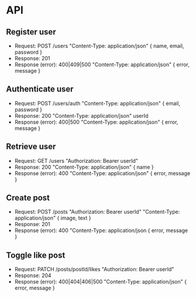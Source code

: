 # API

## Register user

- Request: POST /users "Content-Type: application/json" { name, email, password }
- Response: 201 <!-- creado -->
- Response (error): 400|409|500 "Content-Type: application/json" { error, message }

## Authenticate user

- Request: POST /users/auth "Content-Type: application/json" { email, password }
- Response: 200 <!-- OK --> "Content-Type: application/json" userId
- Response (error): 400|500 <!-- not found --> "Content-Type: application/json" { error, message }

## Retrieve user

- Request: GET /users "Authorization: Bearer userId"
- Response: 200 "Content-Type: application/json" { name }
- Response (error): 400 "Content-Type: application/json" { error, message }

## Create post

- Request: POST /posts "Authorization: Bearer userId" "Content-Type: application/json" { image, text }
- Response: 201
- Response (error): 400 "Content-Type: application/json { error, message }

## Toggle like post

- Request: PATCH /posts/postId/likes "Authorization: Bearer userId"
- Response: 204 <!-- ok but no content -->
- Response (error): 400|404|406|500 "Content-Type: application/json" { error, message }